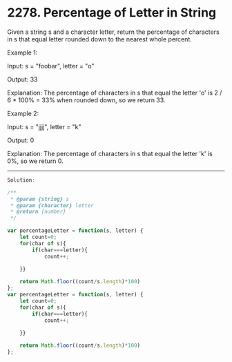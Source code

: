 # 2278. Percentage of Letter in String

Given a string s and a character letter, return the percentage of characters in s that equal letter rounded down to the nearest whole percent.

 

Example 1:

Input: s = "foobar", letter = "o"

Output: 33

Explanation:
The percentage of characters in s that equal the letter 'o' is 2 / 6 * 100% = 33% when rounded down, so we return 33.

Example 2:

Input: s = "jjjj", letter = "k"

Output: 0

Explanation:
The percentage of characters in s that equal the letter 'k' is 0%, so we return 0.

--------------------------------------------------------------------------------------
```javascript
Solution:

/**
 * @param {string} s
 * @param {character} letter
 * @return {number}
 */

var percentageLetter = function(s, letter) {
    let count=0;
    for(char of s){
        if(char===letter){
            count++;
        
    }}

    return Math.floor((count/s.length)*100)
};
var percentageLetter = function(s, letter) {
    let count=0;
    for(char of s){
        if(char===letter){
            count++;
        
    }}

    return Math.floor((count/s.length)*100)
};

```
